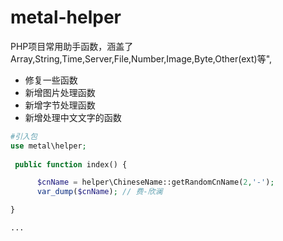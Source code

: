 # metal-helper
PHP项目常用助手函数，涵盖了Array,String,Time,Server,File,Number,Image,Byte,Other(ext)等",
- 修复一些函数
- 新增图片处理函数
- 新增字节处理函数
- 新增处理中文文字的函数
```PHP
#引入包
use metal\helper;
 
 public function index() {

      $cnName = helper\ChineseName::getRandomCnName(2,'-');
      var_dump($cnName); // 费-欣澜

}

...

 






```
